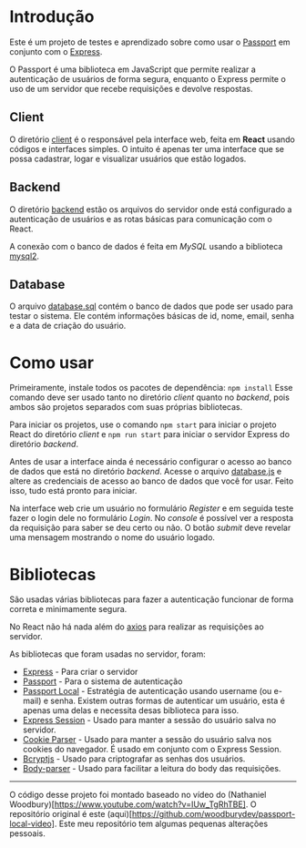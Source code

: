# Introdução
Este é um projeto de testes e aprendizado sobre como usar o
[Passport](https://www.passportjs.org/) em conjunto com o [Express](https://expressjs.com/).

O Passport é uma biblioteca em JavaScript que permite realizar a autenticação de usuários de forma segura,
enquanto o Express permite o uso de um servidor que recebe requisições e devolve respostas.

## Client
O diretório [client](https://github.com/conradosaud/passport-react-local/client) é o responsável pela interface web, feita
em __React__ usando códigos e interfaces simples.
O intuito é apenas ter uma interface que se possa cadastrar, logar e visualizar usuários que estão logados.

## Backend
O diretório [backend](https://github.com/conradosaud/passport-react-local/backend) estão os arquivos do servidor onde está
configurado a autenticação de usuários e as rotas básicas para comunicação com o React.

A conexão com o banco de dados é feita em _MySQL_ usando a biblioteca [mysql2](https://www.npmjs.com/package/mysql2).

## Database
O arquivo [database.sql](https://github.com/conradosaud/passport-react-local/backend) contém o banco de dados que pode ser
usado para testar o sistema. Ele contém informações básicas de id, nome, email, senha e a data de criação do usuário.

# Como usar
Primeiramente, instale todos os pacotes de dependência:
`npm install`
Esse comando deve ser usado tanto no diretório _client_ quanto no _backend_, pois ambos são projetos separados com suas 
próprias bibliotecas.

Para iniciar os projetos, use o comando `npm start` para iniciar o projeto React do diretório _client_
e `npm run start` para iniciar o servidor Express do diretório _backend_.

Antes de usar a interface ainda é necessário configurar o acesso ao banco de dados que está no diretório _backend_.
Acesse o arquivo [database.js](https://github.com/conradosaud/passport-react-local/backend/database.js) e altere as 
credenciais de acesso ao banco de dados que você for usar. Feito isso, tudo está pronto para iniciar.

Na interface web crie um usuário no formulário _Register_ e em seguida teste fazer o login dele no formulário _Login_.
No _console_ é possível ver a resposta da requisição para saber se deu certo ou não.
O botão _submit_ deve revelar uma mensagem mostrando o nome do usuário logado.

# Bibliotecas
São usadas várias bibliotecas para fazer a autenticação funcionar de forma correta e minimamente segura.

No React não há nada além do [axios](https://axios-http.com/docs/intro) para realizar as requisições ao servidor.

As bibliotecas que foram usadas no servidor, foram:
- [Express](https://expressjs.com/) - Para criar o servidor
- [Passport](https://www.passportjs.org/) - Para o sistema de autenticação
- [Passport Local](https://www.passportjs.org/packages/passport-local/) - Estratégia de autenticação usando username (ou e-mail) e senha.
Existem outras formas de autenticar um usuário, esta é apenas uma delas e necessita desas biblioteca para isso.
- [Express Session](https://www.npmjs.com/package/express-session) -  Usado para manter a sessão do usuário salva no servidor.
- [Cookie Parser](https://expressjs.com/en/resources/middleware/cookie-parser.html) - Usado para manter a sessão do usuário salva
nos cookies do navegador. É usado em conjunto com o Express Session.
- [Bcryptjs](https://www.npmjs.com/package/bcryptjs) - Usado para criptografar as senhas dos usuários.
- [Body-parser](https://www.npmjs.com/package/body-parser) - Usado para facilitar a leitura do body das requisições.

------------

O código desse projeto foi montado baseado no vídeo do (Nathaniel Woodbury)[https://www.youtube.com/watch?v=IUw_TgRhTBE].
O repositório original é este (aqui)[https://github.com/woodburydev/passport-local-video]. Este meu repositório tem algumas
pequenas alterações pessoais.


